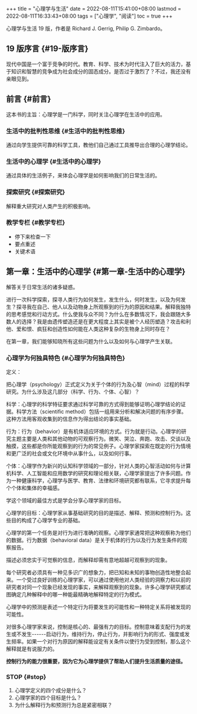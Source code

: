 +++
title = "心理学与生活"
date = 2022-08-11T15:41:00+08:00
lastmod = 2022-08-11T16:33:43+08:00
tags = ["心理学", "阅读"]
toc = true
+++

心理学与生活 19 版，作者是 Richard J. Gerrig, Philip G. Zimbardo。


## 19 版序言 {#19-版序言}

现代中国是一个富于竞争的时代。教育、科学、技术为时代注入了巨大的活力，基于知识和智慧的竞争成为社会成分的固态成分。是否过于激烈了？不过，我还没有亲眼见到。


## 前言 {#前言}

这本书的主旨：心理学是一门科学，同时关注心理学在生活中的应用。


### 生活中的批判性思维 {#生活中的批判性思维}

通过向学生提供可靠的科学工具，教他们自己通过工具推导出合理的心理学结论。


### 生活中的心理学 {#生活中的心理学}

通过具体的生活例子，来体会心理学是如何影响我们的日常生活的。


### 探索研究 {#探索研究}

解释重大研究对人类产生的积极影响。


### 教学专栏 {#教学专栏}

-   停下来检查一下
-   要点重述
-   关键术语


## 第一章：生活中的心理学 {#第一章-生活中的心理学}

解答关于日常生活的诸多疑惑。

进行一次科学探索，探寻人类行为如何发生，发生什么，何时发生，以及为何发生？探寻我在自己、他人以及动物身上所观察到的行为的原因和结果。解释我独特的思考感觉和行动方式。什么使我与众不同？为什么在多数情况下，我会跟随大多数人的选择？我是由遗传塑造还是在更大程度上其实是被个人经历塑造？攻击和利他、爱和恨、疯狂和创造性如何能在人类这种复杂的生物身上同时存在？

在第一章，我们能够知晓所有这些问题为什么以及如何与心理学产生关联。


### 心理学为何独具特色 {#心理学为何独具特色}

定义：

把心理学（psychology）正式定义为关于个体的行为及心智（mind）过程的科学研究。为什么涉及这几部分（科学、行为、个体、心智）？

科学：心理学的科学特征要求通过科学可靠的方式得到能够证明心理学结论的证据。科学方法（scientific
method）包括一组用来分析和解决问题的有序步骤。这种方法用客观收集到的信息作为得出结论的事实基础。

行为：行为（behavior）是有机体适应环境的方式。行为就是行动。心理学的研究主题主要是人类和其他动物的可观察行为。微笑、哭泣、奔跑、攻击、交谈以及触摸，这些都是你所能观察到的行为的常见例子。心理学家探索在既定的行为情境和更广泛的社会或文化环境中从事什么，以及如何行事。

个体：心理学作为新兴的认知科学领域的一部分，针对人类的心智活动如何与计算机科学、人工智能和应用数学的研究和理论相关联，心理学家提出了许多问题。作为一种健康科学，心理学与医学、教育、法律和环境研究都有联系，它寻求提升每个个体和集体的幸福感。

学这个领域的最佳方式是学会分享心理学家的目标。

心理学的目标：心理学家从事基础研究的目的是描述、解释、预测和控制行为。这些目的构成了心理学专业的基础。

心理学的第一个任务是对行为进行准确的观察。心理学家通常把这种观察称为他们的数据。行为数据（behavioral
data）是关于机体的行为以及行为发生条件的观察报告。

描述必须忠实于可觉察的信息，而解释却需有意地超越可观察到的现象。

每个研究者必须具有一种见多识广的想象力，把已知和未知的事物创造性地整合起来。一个受过良好训练的心理学家，可以通过使用他对人类经验的洞察力和以前的研究者对同一个现象已经发现的事实，来解释观察到的现象。许多心理学研究都试图确定几种解释中的哪一种能最精确地解释特定的行为模式。

心理学中的预测是表述一个特定行为将要发生的可能性和一种特定关系将被发现的可能性。

对很多心理学家来说，控制是核心的、最强有力的目标。控制意味着支配行为的发生或不发生------启动行为，维持行为，停止行为，并影响行为的形式、强度或发生频率。如果一个对行为原因的解释能设定有关条件以使行为受到控制，那么这个解释就是有说服力的。

**控制行为的能力很重要，因为它为心理学提供了帮助人们提升生活质量的途径。**


### STOP {#stop}

1.  心理学定义的四个成分是什么？
2.  心理学家的四个目标是什么？
3.  为什么解释行为和预测行为总是紧密相联？